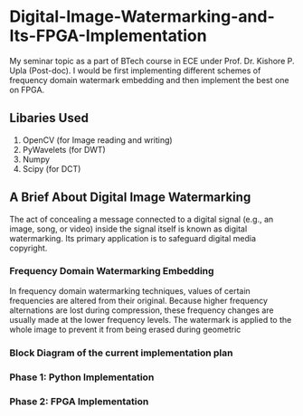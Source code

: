 # Digital-Image-Watermarking-and-Its-FPGA-Implementation
My seminar topic as a part of BTech course in ECE under Prof. Dr. Kishore P. Upla (Post-doc). I would be first implementing different schemes of frequency domain watermark embedding and then implement the best one on FPGA. 

## Libaries Used 
1. OpenCV (for Image reading and writing)
2. PyWavelets (for DWT)
3. Numpy 
4. Scipy (for DCT)

## A Brief About Digital Image Watermarking 
The act of concealing a message connected to a digital signal (e.g., an image, song, or video) inside the signal itself is known as digital watermarking. Its primary application is to safeguard digital media copyright.

### Frequency Domain Watermarking Embedding 
In frequency domain watermarking techniques, values of certain frequencies are altered from their original. Because higher frequency alternations are lost during compression, these frequency changes are usually made at the lower frequency levels. The watermark is applied to the whole image to prevent it from being erased during geometric 

### Block Diagram of the current implementation plan 

### Phase 1: Python Implementation 

### Phase 2: FPGA Implementation 
